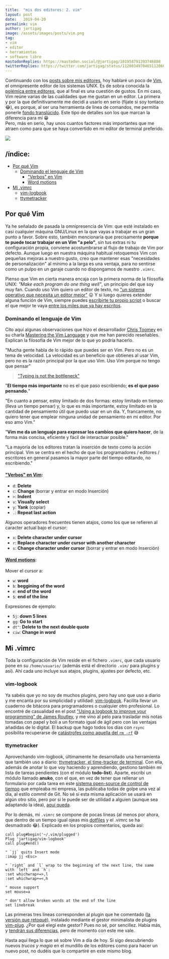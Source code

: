 ```yaml
---
title:  "mis dos editores: 2. vim"
layout: post
date:   2019-04-20
permalink: vim
author: jartigag
image: /assets/images/posts/vim.png
tag:
- vim
- editor
- herramientas
- software libre
mastodonReplies: https://mastodon.social/@jartigag/101958791393746888
twitterReplies: https://twitter.com/jartigag/status/1120034970465112066
---
```


Continuando con los [posts sobre mis editores]({{site.baseurl}}/sublime), hoy hablaré un poco de [Vim](https://www.vim.org), el omnipresente
editor de los sistemas UNIX. Es de sobra conocida la [polémica entre editores](https://en.wikipedia.org/wiki/Editor_war), que al final es una
cuestión de gustos. En mi caso, Vim reúne varias de las cualidades que me gustan en un editor. La primera y por la que definitivamente me decidí a
usarlo en serio (fíjate si soy tontaco 😂), es porque, al ser una herramienta de línea de comandos, me permitía ponerle [fondo
translúcido](https://mastodon.social/@jartigag/101410841768233301). Este tipo de detalles son los que marcan la diferencia para mí 😁  
Pero, más en serio, hay unos cuantos factores más importantes que me atraen como para que se haya convertido en mi editor de terminal preferido.

![]({{site.baseurl}}/assets/images/posts/vim.png)

## /índice:

- [Por qué Vim](#por-qué-vim)
	- [Dominando el lenguaje de Vim](#dominando-el-lenguaje-de-vim)
		- ["Verbos" en Vim](#verbos-en-vim)
		- [Word motions](#word-motions)
- [Mi .vimrc](#mi-vimrc)
	- [vim-logbook](#vim-logbook)
	- [ttymetracker](#ttymetracker)

## Por qué Vim

Ya he señalado de pasada la omnipresencia de Vim: que esté instalado en casi cualquier máquina GNU/Linux en la que vayas a trabajar es un gran punto
a favor. Sobre esto, también mencionaría que precisamente **porque te puede tocar trabajar en un Vim "a pelo"**, sin tus extras ni tu configuración
propia, conviene acostumbrarse al flujo de trabajo de Vim por defecto. Aunque luego en nuestra máquina habitual retoquemos Vim con pequeñas mejoras a
nuestro gusto, creo que mantener esas "necesidades de personalización" al mínimo a la larga es una ventaja, para no sentirse como un pulpo en un
garaje cuando no dispongamos de nuestro `.vimrc`.

Pienso que Vim en cierta manera encaja con la primera norma de la filosofía UNIX: *"Make each program do one thing well"*, un principio del que soy
muy fan. Cuando uso Vim quiero un editor de texto, no ["un sistema operativo que necesita un editor
mejor"](http://wiki.c2.com/?EmacsAsOperatingSystem) 😛 Y si luego quieres extender alguna función de Vim, siempre puedes [escribirte tu propio
script](http://andrewscala.com/vimscript) o buscar el que mejor te vaya [entre los miles que ya hay escritos](https://www.vim.org/scripts).

### Dominando el lenguaje de Vim

Cito aquí algunas observaciones que hizo el desarrollador [Chris Toomey](https://ctoomey.com) en su charla [Mastering the Vim
Language](https://youtu.be/wlR5gYd6um0) y que me han parecido reseñables. Explican la filosofía de Vim mejor de lo que yo podría hacerlo.

"Mucha gente habla de lo rápido que puedes ser en Vim. Pero no es un tema de velocidad. La velocidad es un beneficio que obtienes al usar Vim, pero
no es la razón principal por la que uso Vim. Uso Vim porque no tengo que pensar"
> ["Typing is not the bottleneck"](http://anarchycreek.com/2009/05/26/how-tdd-and-pairing-increase-production)

"**El tiempo más importante** no es el que paso escribiendo; **es el que paso pensando.**"

"En cuanto a pensar, estoy limitado de dos formas: estoy limitado en tiempo (lleva un tiempo pensar) y, lo que es más importante, estoy limitado en
la cantidad de pensamiento útil que puedo usar en un día. Y, francamente, no quiero tener que emplear ninguna unidad de pensamiento en mi editor. Por
eso amo Vim."

"**Vim me da un lenguaje para expresar los cambios que quiero hacer**, de la forma más concisa, eficiente y fácil de interactuar posible."

"La mayoría de los editores tratan la inserción de texto como la acción principal. Vim se centra en el hecho de que los programadores / editores /
escritores en general pasamos la mayor parte del tiempo editando, no escribiendo."

#### ["Verbos" en Vim](http://vimdoc.sourceforge.net/htmldoc/motion.html#operator):
- `d`: **Delete**
- `c`: **Change** (borrar y entrar en modo Inserción)
- `>`: **Indent**
- `v`: **Visually select**
- `y`: **Yank** (copiar)
- `.`: **Repeat last action**

Algunos operadores frecuentes tienen atajos, como los que se refieren al caracter actual bajo el cursor:  
- `x`: **Delete character under cursor**
- `r`: **Replace character under cursor with another character**
- `s`: **Change character under cursor** (borrar y entrar en modo Inserción)

#### [Word motions](http://vimdoc.sourceforge.net/htmldoc/motion.html#word-motions):
Mover el cursor a:  
- `w`: **word**
- `b`: **beggining of the word**
- `e`: **end of the word**
- `$`: **end of the line**

Expresiones de ejemplo:  
- `5j`: **down 5 lines**
- `gg`: **Go to start**
- `dt"`: **Delete to the next double quote**
- `ciw`: **Change in word**

## Mi .vimrc

Toda la configuración de Vim reside en el fichero `.vimrc`, que cada usuario pone en su `/home/usuario/` (además está el directorio `.vim/` para
plugins y así). Ahí cada uno incluye sus atajos, plugins, ajustes por defecto, etc.


### vim-logbook

Ya sabéis que yo no soy de muchos plugins, pero hay uno que uso a diario y me encanta por su simplicidad y utilidad:
[vim-logbook](https://github.com/jamesroutley/vim-logbook). Facilita llevar un cuaderno de bitácora para programadores o cualquier otro profesional.
Lo encontré de casualidad en el post ["Using a logbook to improve your programming" de James Routley](https://routley.io/posts/logbook/), y me vino
al pelo para trasladar mis notas tomadas con papel y boli a un formato igual de ágil pero con las ventajas añadidas de lo digital. El backup que hago
todos los días con `rsync` posibilita recuperarse de [catástrofes como aquella del `rm -rf`](https://mastodon.social/@jartigag/101736679079543483) 😅

### ttymetracker

Aprovechando vim-logbook, últimamente he desarrollado una herramienta que también uso a diario: [ttymetracker, el time-tracker de
terminal](https://github.com/jartigag/ttymetracker). Con ella, además de anotar lo que voy haciendo y aprendiendo, gestiono también mi lista de
tareas pendientes (con el módulo **todo-list**). Aparte, escribí un módulo llamado **anuko**, con el que, en vez de tener que rellenar un formulario
por cada tarea en este [sistema open-source de control de tiempo](https://www.anuko.com/time_tracker/index.htm) que empleaba mi empresa, las
publicaba todas de golpe una vez al día, al estilo *commit* de Git. No sé si esta misma aplicación se usará en algún otro sitio, pero por si le puede
ser de utilidad a alguien (aunque sea adaptando la idea), [aquí queda](https://github.com/jartigag/ttymetracker).

Por lo demás, mi `.vimrc` se compone de pocas líneas (al menos por ahora, que dentro de un tiempo igual ojeas mis
[dotfiles](https://github.com/jartigag/dotfiles) y el .vimrc se ha desmadrado 😂). Explicado en los propios comentarios, queda así:

```
call plug#begin('~/.vim/plugged')
Plug 'jartigag/vim-logbook'
call plug#end()

" `jj` quits Insert mode
:imap jj <Esc>

" `right` and `l` wrap to the beginning of the next line, the same with `left` and `h`:
:set whichwrap+=>,l
:set whichwrap+=<,h

" mouse support
set mouse=a

" don't allow broken words at the end of the line
set linebreak
```

Las primeras tres líneas corresponden al plugin que he comentado ([la versión que retoqué](https://github.com/jartigag/vim-logbook)), instalado
mediante el gestor minimalista de plugins [vim-plug](https://github.com/junegunn/vim-plug). ¿Por qué elegí este gestor? Pues no sé, por sencillez.
Había más, y [tendrán sus diferencias](https://vi.stackexchange.com/questions/388/what-is-the-difference-between-the-vim-plugin-managers), pero de
momento con este me vale.

Hasta aquí llega lo que sé sobre Vim a día de hoy. Si sigo descubriendo nuevos *trucos y magia* en el mundillo de los editores como para hacer un
nuevo post, no dudéis que lo compartiré en este mismo blog.
